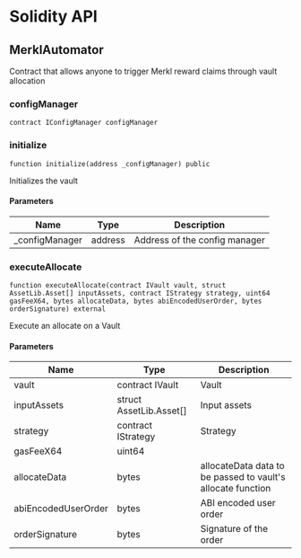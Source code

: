# Solidity API

## MerklAutomator

Contract that allows anyone to trigger Merkl reward claims through vault allocation

### configManager

```solidity
contract IConfigManager configManager
```

### initialize

```solidity
function initialize(address _configManager) public
```

Initializes the vault

#### Parameters

| Name | Type | Description |
| ---- | ---- | ----------- |
| _configManager | address | Address of the config manager |

### executeAllocate

```solidity
function executeAllocate(contract IVault vault, struct AssetLib.Asset[] inputAssets, contract IStrategy strategy, uint64 gasFeeX64, bytes allocateData, bytes abiEncodedUserOrder, bytes orderSignature) external
```

Execute an allocate on a Vault

#### Parameters

| Name | Type | Description |
| ---- | ---- | ----------- |
| vault | contract IVault | Vault |
| inputAssets | struct AssetLib.Asset[] | Input assets |
| strategy | contract IStrategy | Strategy |
| gasFeeX64 | uint64 |  |
| allocateData | bytes | allocateData data to be passed to vault's allocate function |
| abiEncodedUserOrder | bytes | ABI encoded user order |
| orderSignature | bytes | Signature of the order |

